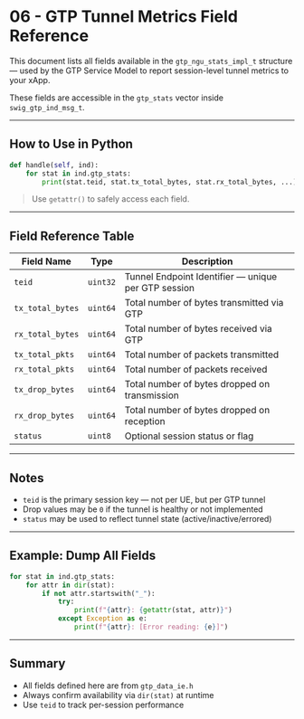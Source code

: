 # 06 - GTP Tunnel Metrics Field Reference

This document lists all fields available in the `gtp_ngu_stats_impl_t` structure — used by the GTP Service Model to report session-level tunnel metrics to your xApp.

These fields are accessible in the `gtp_stats` vector inside `swig_gtp_ind_msg_t`.

---

## How to Use in Python

```python
def handle(self, ind):
    for stat in ind.gtp_stats:
        print(stat.teid, stat.tx_total_bytes, stat.rx_total_bytes, ...)
```

> Use `getattr()` to safely access each field.

---

## Field Reference Table

| Field Name       | Type     | Description                                         |
| ---------------- | -------- | --------------------------------------------------- |
| `teid`           | `uint32` | Tunnel Endpoint Identifier — unique per GTP session |
| `tx_total_bytes` | `uint64` | Total number of bytes transmitted via GTP           |
| `rx_total_bytes` | `uint64` | Total number of bytes received via GTP              |
| `tx_total_pkts`  | `uint64` | Total number of packets transmitted                 |
| `rx_total_pkts`  | `uint64` | Total number of packets received                    |
| `tx_drop_bytes`  | `uint64` | Total number of bytes dropped on transmission       |
| `rx_drop_bytes`  | `uint64` | Total number of bytes dropped on reception          |
| `status`         | `uint8`  | Optional session status or flag                     |

---

## Notes

* `teid` is the primary session key — not per UE, but per GTP tunnel
* Drop values may be `0` if the tunnel is healthy or not implemented
* `status` may be used to reflect tunnel state (active/inactive/errored)

---

## Example: Dump All Fields

```python
for stat in ind.gtp_stats:
    for attr in dir(stat):
        if not attr.startswith("_"):
            try:
                print(f"{attr}: {getattr(stat, attr)}")
            except Exception as e:
                print(f"{attr}: [Error reading: {e}]")
```

---

## Summary

* All fields defined here are from `gtp_data_ie.h`
* Always confirm availability via `dir(stat)` at runtime
* Use `teid` to track per-session performance
